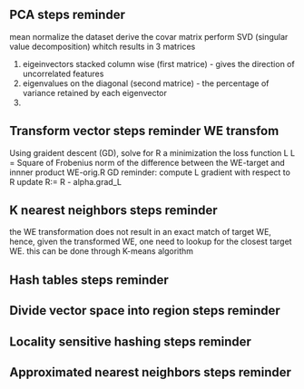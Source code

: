 ## PCA steps reminder
mean normalize the dataset
derive the covar matrix
perform SVD (singular value decomposition) whitch results in 3 matrices 
  1. eigeinvectors stacked column wise (first matrice) - gives the direction of uncorrelated features
  2. eigenvalues on the diagonal (second matrice) - the percentage of variance retained by each eigenvector
  3. 


## Transform vector steps reminder WE transfom
Using graident descent (GD), solve for R a minimization the loss function L
L = Square of Frobenius norm of the difference between the WE-target and innner product WE-orig.R
GD reminder:
compute L gradient with respect to R
update R:= R - alpha.grad_L


## K nearest neighbors steps reminder
the WE transformation does not result in an exact match of target WE, hence, given the transformed WE, one need to lookup for the closest target WE. this can be done through K-means algorithm


## Hash tables steps reminder

## Divide vector space into region steps reminder

## Locality sensitive hashing steps reminder

## Approximated nearest neighbors steps reminder

